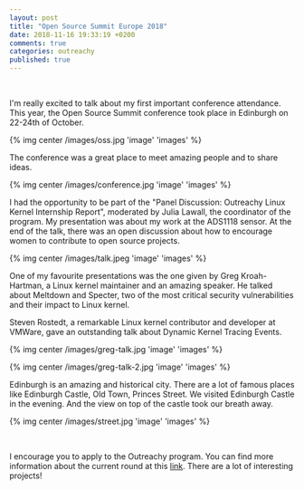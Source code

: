 ```yaml
---
layout: post
title: "Open Source Summit Europe 2018"
date: 2018-11-16 19:33:19 +0200
comments: true
categories: outreachy
published: true
---
```


<br>
<p>
I'm really excited to talk about my first important conference attendance. This year, the Open Source Summit conference took place in Edinburgh on 22-24th of October. 

{% img center /images/oss.jpg 'image' 'images' %}
<br>
<p>
The conference was a great place to meet amazing people and to share ideas. 

{% img center /images/conference.jpg 'image' 'images' %}
<br>
<p>
I had the opportunity to be part of the "Panel Discussion: Outreachy Linux Kernel Internship Report", moderated by Julia Lawall, the coordinator of the program. My presentation was about my work at the ADS1118 sensor. At the end of the talk, there was an open discussion about how to encourage women to contribute to open source projects.


{% img center /images/talk.jpeg 'image' 'images' %}
<br>
<p>
One of my favourite presentations was the one given by Greg Kroah-Hartman, a Linux kernel maintainer and an amazing speaker. He talked about Meltdown and Specter, two of the most critical security vulnerabilities and their impact to Linux kernel.

Steven Rostedt, a remarkable Linux kernel contributor and developer at VMWare, gave an outstanding talk about Dynamic Kernel Tracing Events.  

{% img center /images/greg-talk.jpg 'image' 'images' %}


{% img center /images/greg-talk-2.jpg 'image' 'images' %}
<br>
<p>

Edinburgh is an amazing and historical city. There are a lot of famous places like Edinburgh Castle, Old Town, Princes Street. We visited Edinburgh Castle in the evening. And the view on top of the castle took our breath away. 

{% img center /images/street.jpg 'image' 'images' %}

<br>
<p>
I encourage you to apply to the Outreachy program. You can find more information about the current round at this <a href='https://kernelnewbies.org/OutreachyIntro'>link</a>. There are a lot of interesting projects! 